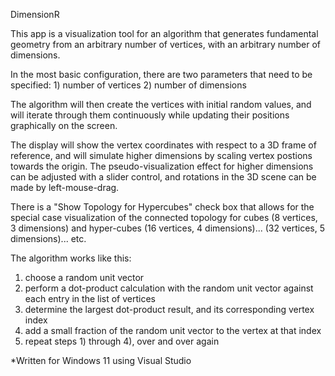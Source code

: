 DimensionR

This app is a visualization tool for an algorithm that generates fundamental geometry from an arbitrary number of vertices, 
with an arbitrary number of dimensions.

In the most basic configuration, there are two parameters that need to be specified:
    1) number of vertices
    2) number of dimensions

The algorithm will then create the vertices with initial random values, and will iterate through them continuously while 
updating their positions graphically on the screen.

The display will show the vertex coordinates with respect to a 3D frame of reference, and will simulate higher dimensions by 
scaling vertex postions towards the origin. The pseudo-visualization effect for higher dimensions can be adjusted with a slider
control, and rotations in the 3D scene can be made by left-mouse-drag.

There is a "Show Topology for Hypercubes" check box that allows for the special case visualization of the connected topology 
for cubes (8 vertices, 3 dimensions) and hyper-cubes (16 vertices, 4 dimensions)... (32 vertices, 5 dimensions)... etc.

The algorithm works like this:
  1) choose a random unit vector
  2) perform a dot-product calculation with the random unit vector against each entry in the list of vertices
  3) determine the largest dot-product result, and its corresponding vertex index
  4) add a small fraction of the random unit vector to the vertex at that index
  5) repeat steps 1) through 4), over and over again


*Written for Windows 11 using Visual Studio
